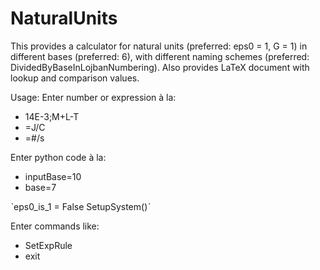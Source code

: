 # NaturalUnits
This provides a calculator for natural units (preferred: eps0 = 1, G = 1) in different bases (preferred: 6), with different naming schemes (preferred: DividedByBaseInLojbanNumbering). Also provides LaTeX document with lookup and comparison values.

Usage:
Enter number or expression à la:
* 14E-3;M+L-T
* =J/C
* =#/s

Enter python code à la:

* inputBase=10
* base=7

ˋeps0_is_1 = False 
  SetupSystem()ˋ

Enter commands like:
* SetExpRule
* exit
